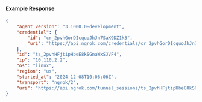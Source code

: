 <!-- Code generated for API Clients. DO NOT EDIT. -->

#### Example Response

```json
{
	"agent_version": "3.1000.0-development",
	"credential": {
		"id": "cr_2pvhGorDIcquoJhJn7SaX9DZ1k3",
		"uri": "https://api.ngrok.com/credentials/cr_2pvhGorDIcquoJhJn7SaX9DZ1k3"
	},
	"id": "ts_2pvhHFjtipHbeE8kSGnaWxSJVF4",
	"ip": "10.110.2.2",
	"os": "linux",
	"region": "us",
	"started_at": "2024-12-08T10:06:06Z",
	"transport": "ngrok/2",
	"uri": "https://api.ngrok.com/tunnel_sessions/ts_2pvhHFjtipHbeE8kSGnaWxSJVF4"
}
```
